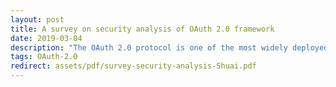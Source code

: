 ```yaml
---
layout: post
title: A survey on security analysis of OAuth 2.0 framework
date: 2019-03-04
description: "The OAuth 2.0 protocol is one of the most widely deployed authorization protocols. The authorization is the process for granting approval to an entity to access a resource. The authorization task itself can be described as granting access to a requesting client, for a resource hosted on the resource server (RS). This exchange is mediated by the authorization server (AS). Popular social networks such as Facebook, Google implement OAuth 2.0, allowing users to delegate access to specific functions to the third party (client). For example, Google (AS) uses OAuth to allow the email application (client) to add entries into users calendar on her behalf. It also allows a user to log in to a third-party application using her identity managed by an AS. Authorization and SSO solutions have found widespread adoption in the web over last years, with OAuth 2.0 being one of the most popular frameworks. This article contains the following components: (1) Introduction of OAuth 2.0 framework in technical details. (2) Presentation of significant attacks found in the protocol itself and in the implementation. (3)Description of implementation decisions that trade security for simplicity. (4) Providing Simple and practical fix against the aforementioned attacks. Some simple and practical recommendations will also be very helpful to mitigate attacks on extensions of OAuth 2.0. For example, some fixes would also be applicable to improve the security of OAuth based access control in the constrained environment (i.e.IoT)."
tags: OAuth-2.0
redirect: assets/pdf/survey-security-analysis-Shuai.pdf
---
```




